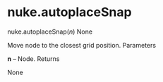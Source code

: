 # nuke.autoplaceSnap
nuke.autoplaceSnap(_n_)  None

Move node to the closest grid position.
Parameters

**n** – Node.
Returns

None